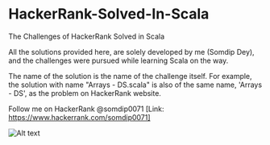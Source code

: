 # HackerRank-Solved-In-Scala
The Challenges of HackerRank Solved in Scala

All the solutions provided here, are solely developed by me (Somdip Dey), and the challenges were pursued while learning Scala on the way.

The name of the solution is the name of the challenge itself.
For example, the solution with name "Arrays - DS.scala" is also of the same name, 'Arrays - DS', as the problem on HackerRank website.

Follow me on HackerRank @somdip0071 [Link: https://www.hackerrank.com/somdip0071]

![Alt text](https://user-images.githubusercontent.com/8515608/31318280-7fc043c2-ac47-11e7-9998-ea29745276d7.png "Somdip Dey's HackerRank profile")
